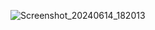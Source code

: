 ![Screenshot_20240614_182013](https://github.com/redisskaa/dzapp/assets/157965151/6d7c3f60-2e1a-4769-9398-cc42db66684f)
